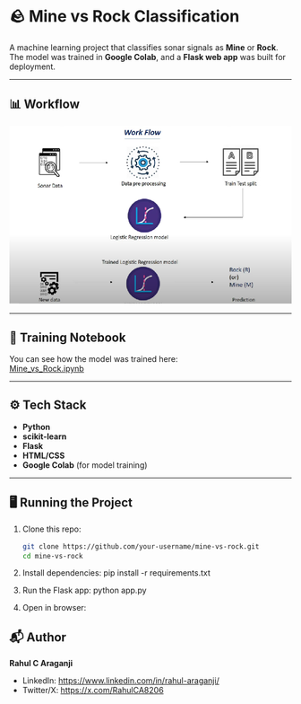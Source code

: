 # 🪨 Mine vs Rock Classification

A machine learning project that classifies sonar signals as **Mine** or **Rock**.  
The model was trained in **Google Colab**, and a **Flask web app** was built for deployment.

---

## 📊 Workflow

![Workflow](workflow.png)

---

## 📘 Training Notebook

You can see how the model was trained here:  
[Mine_vs_Rock.ipynb](Rock_vs_Mine_Prediction.ipynb)

---

## ⚙️ Tech Stack

- **Python**
- **scikit-learn**
- **Flask**
- **HTML/CSS**
- **Google Colab** (for model training)

---

## 🖥️ Running the Project

1. Clone this repo:
   ```bash
   git clone https://github.com/your-username/mine-vs-rock.git
   cd mine-vs-rock
   ```
2. Install dependencies:
   pip install -r requirements.txt

3. Run the Flask app:
   python app.py

4. Open in browser:

## 📬 Author

**Rahul C Araganji**

- LinkedIn: https://www.linkedin.com/in/rahul-araganji/
- Twitter/X: https://x.com/RahulCA8206
